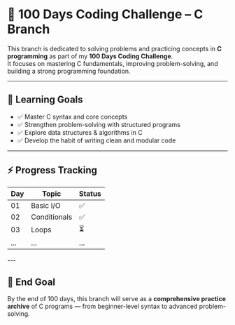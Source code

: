 # 🔵 100 Days Coding Challenge – C Branch

This branch is dedicated to solving problems and practicing concepts in **C programming** as part of my **100 Days Coding Challenge**.  
It focuses on mastering C fundamentals, improving problem-solving, and building a strong programming foundation.

---

## 📌 Learning Goals
- ✅ Master C syntax and core concepts  
- ✅ Strengthen problem-solving with structured programs  
- ✅ Explore data structures & algorithms in C  
- ✅ Develop the habit of writing clean and modular code  

---

## ⚡ Progress Tracking
| Day | Topic | Status |
|-----|-------|--------|
| 01  | Basic I/O | ✅ |
| 02  | Conditionals | ✅ |
| 03  | Loops | ⏳ |
| ... | ... | ... |

**---**

## 🎯 End Goal
By the end of 100 days, this branch will serve as a **comprehensive practice archive** of C programs — from beginner-level syntax to advanced problem-solving.
